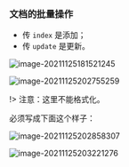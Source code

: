 ### 文档的批量操作

+ 传 `index` 是添加；
+ 传 `update` 是更新。

![image-20211125181521245](https://tva1.sinaimg.cn/large/008i3skNgy1gwrkaa2adcj31am0tsdku.jpg)



![image-20211125202755259](https://tva1.sinaimg.cn/large/008i3skNgy1gwro46jnocj30y20ji40i.jpg)

!> 注意：这里不能格式化。

必须写成下面这个样子：

![image-20211125202858307](https://tva1.sinaimg.cn/large/008i3skNgy1gwro59mu2ij31ji078404.jpg) 



![image-20211125203221276](https://tva1.sinaimg.cn/large/008i3skNgy1gwro8spjlaj31ho0a6abl.jpg)
